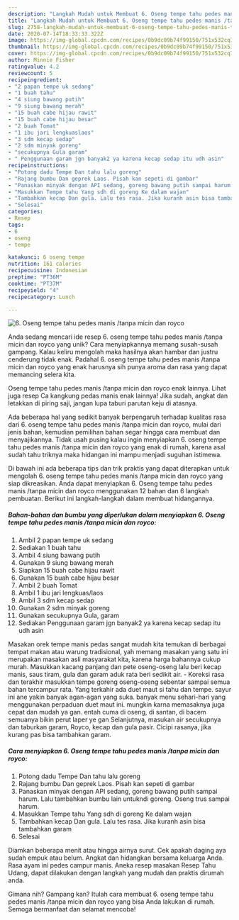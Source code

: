 ```yaml
---
description: "Langkah Mudah untuk Membuat 6. Oseng tempe tahu pedes manis /tanpa micin dan royco, Enak"
title: "Langkah Mudah untuk Membuat 6. Oseng tempe tahu pedes manis /tanpa micin dan royco, Enak"
slug: 2758-langkah-mudah-untuk-membuat-6-oseng-tempe-tahu-pedes-manis-tanpa-micin-dan-royco-enak
date: 2020-07-14T18:33:33.322Z
image: https://img-global.cpcdn.com/recipes/0b9dc09b74f99150/751x532cq70/6-oseng-tempe-tahu-pedes-manis-tanpa-micin-dan-royco-foto-resep-utama.jpg
thumbnail: https://img-global.cpcdn.com/recipes/0b9dc09b74f99150/751x532cq70/6-oseng-tempe-tahu-pedes-manis-tanpa-micin-dan-royco-foto-resep-utama.jpg
cover: https://img-global.cpcdn.com/recipes/0b9dc09b74f99150/751x532cq70/6-oseng-tempe-tahu-pedes-manis-tanpa-micin-dan-royco-foto-resep-utama.jpg
author: Minnie Fisher
ratingvalue: 4.2
reviewcount: 5
recipeingredient:
- "2 papan tempe uk sedang"
- "1 buah tahu"
- "4 siung bawang putih"
- "9 siung bawang merah"
- "15 buah cabe hijau rawit"
- "15 buah cabe hijau besar"
- "2 buah Tomat"
- "1 ibu jari lengkuaslaos"
- "3 sdm kecap sedap"
- "2 sdm minyak goreng"
- "secukupnya Gula garam"
- " Penggunaan garam jgn banyak2 ya karena kecap sedap itu udh asin"
recipeinstructions:
- "Potong dadu Tempe Dan tahu lalu goreng"
- "Rajang bumbu Dan geprek Laos. Pisah kan sepeti di gambar"
- "Panaskan minyak dengan API sedang, goreng bawang putih sampai harum. Lalu tambahkan bumbu lain untukndi goreng. Oseng trus sampai harum."
- "Masukkan Tempe tahu Yang sdh di goreng Ke dalam wajan"
- "Tambahkan kecap Dan gula. Lalu tes rasa. Jika kuranh asin bisa tambahkan garam"
- "Selesai"
categories:
- Resep
tags:
- 6
- oseng
- tempe

katakunci: 6 oseng tempe 
nutrition: 161 calories
recipecuisine: Indonesian
preptime: "PT36M"
cooktime: "PT37M"
recipeyield: "4"
recipecategory: Lunch

---
```



![6. Oseng tempe tahu pedes manis /tanpa micin dan royco](https://img-global.cpcdn.com/recipes/0b9dc09b74f99150/751x532cq70/6-oseng-tempe-tahu-pedes-manis-tanpa-micin-dan-royco-foto-resep-utama.jpg)

Anda sedang mencari ide resep 6. oseng tempe tahu pedes manis /tanpa micin dan royco yang unik? Cara menyiapkannya memang susah-susah gampang. Kalau keliru mengolah maka hasilnya akan hambar dan justru cenderung tidak enak. Padahal 6. oseng tempe tahu pedes manis /tanpa micin dan royco yang enak harusnya sih punya aroma dan rasa yang dapat memancing selera kita.

Oseng tempe tahu pedes manis /tanpa micin dan royco enak lainnya. Lihat juga resep Ca kangkung pedas manis enak lainnya! Jika sudah, angkat dan letakkan di piring saji, jangan lupa taburi parutan keju di atasnya.

Ada beberapa hal yang sedikit banyak berpengaruh terhadap kualitas rasa dari 6. oseng tempe tahu pedes manis /tanpa micin dan royco, mulai dari jenis bahan, kemudian pemilihan bahan segar hingga cara membuat dan menyajikannya. Tidak usah pusing kalau ingin menyiapkan 6. oseng tempe tahu pedes manis /tanpa micin dan royco yang enak di rumah, karena asal sudah tahu triknya maka hidangan ini mampu menjadi suguhan istimewa.


Di bawah ini ada beberapa tips dan trik praktis yang dapat diterapkan untuk mengolah 6. oseng tempe tahu pedes manis /tanpa micin dan royco yang siap dikreasikan. Anda dapat menyiapkan 6. Oseng tempe tahu pedes manis /tanpa micin dan royco menggunakan 12 bahan dan 6 langkah pembuatan. Berikut ini langkah-langkah dalam membuat hidangannya.

<!--inarticleads1-->

##### Bahan-bahan dan bumbu yang diperlukan dalam menyiapkan 6. Oseng tempe tahu pedes manis /tanpa micin dan royco:

1. Ambil 2 papan tempe uk sedang
1. Sediakan 1 buah tahu
1. Ambil 4 siung bawang putih
1. Gunakan 9 siung bawang merah
1. Siapkan 15 buah cabe hijau rawit
1. Gunakan 15 buah cabe hijau besar
1. Ambil 2 buah Tomat
1. Ambil 1 ibu jari lengkuas/laos
1. Ambil 3 sdm kecap sedap
1. Gunakan 2 sdm minyak goreng
1. Gunakan secukupnya Gula, garam
1. Sediakan  Penggunaan garam jgn banyak2 ya karena kecap sedap itu udh asin


Masakan orek tempe manis pedas sangat mudah kita temukan di berbagai tempat makan atau warung tradisional, yah memang masakan yang satu ini merupakan masakan asli masyarakat kita, karena harga bahannya cukup murah. Masukkan kacang panjang dan pete oseng-oseng lalu beri kecap manis, saus tiram, gula dan garam aduk rata beri sedikit air. - Koreksi rasa dan terakhir masukkan tempe goreng oseng-oseng sebentar sampai semua bahan tercampur rata. Yang terkahir ada duet maut si tahu dan tempe. sayur ini ane yakin banyak agan-agan yang suka. banyak menu sehari-hari yang menggunakan perpaduan duet maut ini. mungkin karna memasaknya juga cepat dan mudah ya gan. entah cuma di oseng, di santan, di bacem semuanya bikin perut laper ye gan Selanjutnya, masukan air secukupnya dan taburkan garam, Royco, kecap dan gula pasir. Cicipi rasanya, jika kurang pas bisa tambahkan garam. 

<!--inarticleads2-->

##### Cara menyiapkan 6. Oseng tempe tahu pedes manis /tanpa micin dan royco:

1. Potong dadu Tempe Dan tahu lalu goreng
1. Rajang bumbu Dan geprek Laos. Pisah kan sepeti di gambar
1. Panaskan minyak dengan API sedang, goreng bawang putih sampai harum. Lalu tambahkan bumbu lain untukndi goreng. Oseng trus sampai harum.
1. Masukkan Tempe tahu Yang sdh di goreng Ke dalam wajan
1. Tambahkan kecap Dan gula. Lalu tes rasa. Jika kuranh asin bisa tambahkan garam
1. Selesai


Diamkan beberapa menit atau hingga airnya surut. Cek apakah daging aya sudah empuk atau belum. Angkat dan hidangkan bersama keluarga Anda. Rasa ayam ini pedes campur manis. Aneka resep masakan Resep Tahu Udang, dapat dilakukan dengan langkah yang mudah dan praktis dirumah anda. 

Gimana nih? Gampang kan? Itulah cara membuat 6. oseng tempe tahu pedes manis /tanpa micin dan royco yang bisa Anda lakukan di rumah. Semoga bermanfaat dan selamat mencoba!
